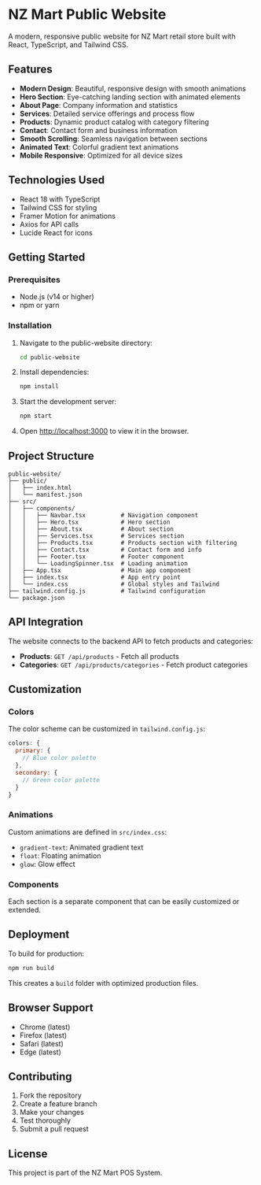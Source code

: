 # NZ Mart Public Website

A modern, responsive public website for NZ Mart retail store built with React, TypeScript, and Tailwind CSS.

## Features

- **Modern Design**: Beautiful, responsive design with smooth animations
- **Hero Section**: Eye-catching landing section with animated elements
- **About Page**: Company information and statistics
- **Services**: Detailed service offerings and process flow
- **Products**: Dynamic product catalog with category filtering
- **Contact**: Contact form and business information
- **Smooth Scrolling**: Seamless navigation between sections
- **Animated Text**: Colorful gradient text animations
- **Mobile Responsive**: Optimized for all device sizes

## Technologies Used

- React 18 with TypeScript
- Tailwind CSS for styling
- Framer Motion for animations
- Axios for API calls
- Lucide React for icons

## Getting Started

### Prerequisites

- Node.js (v14 or higher)
- npm or yarn

### Installation

1. Navigate to the public-website directory:
   ```bash
   cd public-website
   ```

2. Install dependencies:
   ```bash
   npm install
   ```

3. Start the development server:
   ```bash
   npm start
   ```

4. Open [http://localhost:3000](http://localhost:3000) to view it in the browser.

## Project Structure

```
public-website/
├── public/
│   ├── index.html
│   └── manifest.json
├── src/
│   ├── components/
│   │   ├── Navbar.tsx          # Navigation component
│   │   ├── Hero.tsx            # Hero section
│   │   ├── About.tsx           # About section
│   │   ├── Services.tsx        # Services section
│   │   ├── Products.tsx        # Products section with filtering
│   │   ├── Contact.tsx         # Contact form and info
│   │   ├── Footer.tsx          # Footer component
│   │   └── LoadingSpinner.tsx  # Loading animation
│   ├── App.tsx                 # Main app component
│   ├── index.tsx               # App entry point
│   └── index.css               # Global styles and Tailwind
├── tailwind.config.js          # Tailwind configuration
└── package.json
```

## API Integration

The website connects to the backend API to fetch products and categories:

- **Products**: `GET /api/products` - Fetch all products
- **Categories**: `GET /api/products/categories` - Fetch product categories

## Customization

### Colors
The color scheme can be customized in `tailwind.config.js`:

```javascript
colors: {
  primary: {
    // Blue color palette
  },
  secondary: {
    // Green color palette
  }
}
```

### Animations
Custom animations are defined in `src/index.css`:

- `gradient-text`: Animated gradient text
- `float`: Floating animation
- `glow`: Glow effect

### Components
Each section is a separate component that can be easily customized or extended.

## Deployment

To build for production:

```bash
npm run build
```

This creates a `build` folder with optimized production files.

## Browser Support

- Chrome (latest)
- Firefox (latest)
- Safari (latest)
- Edge (latest)

## Contributing

1. Fork the repository
2. Create a feature branch
3. Make your changes
4. Test thoroughly
5. Submit a pull request

## License

This project is part of the NZ Mart POS System.
